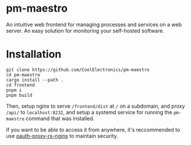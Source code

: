 # pm-maestro

An intuitive web frontend for managing processes and services on a web server. An easy solution for monitoring your self-hosted software.

# Installation
```
git clone https://github.com/CoolElectronics/pm-maestro
cd pm-maestro
cargo install --path .
cd frontend
pnpm i
pnpm build
```

Then, setup nginx to serve `/frontend/dist` at `/` on a subdomain, and proxy `/api/` to `localhost:8232`, and setup a systemd service for running the `pm-maestro` command that was installed.

If you want to be able to access it from anywhere, it's reccommended to use [oauth-proxy-rs-nginx](https://github.com/CoolElectronics/oauth-proxy-rs-nginx) to maintain security.

